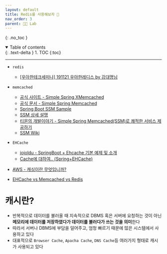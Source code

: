 ```yaml
---
layout: default
title: Redis를 사용해보자 🚩
nav_order: 3
parent: 👨‍🔬 Lab
---
```


{: .no_toc }

<details open markdown="block">
  <summary>
    Table of contents
  </summary>
  {: .text-delta }
1. TOC
{:toc}
</details>

---

- `redis`
  - [[우아한테크세미나] 191121 우아한레디스 by 강대명님](https://www.youtube.com/watch?v=mPB2CZiAkKM)

- `memcached`
  - [공식 사이트 - Simple Spring XMemcached](https://www.memcachier.com/documentation/spring-boot)
  - [공식 문서 - Simple Spring Memcached](https://github.com/ragnor/simple-spring-memcached)
  - [Spring Boot SSM Sample](https://github.com/memcachier/examples-spring-boot)
  - [SSM 상세 설명](https://jang8584.tistory.com/266)
  - [티몬의 개발이야기 - Simple Spring Memcached(SSM)로 쾌적한 서비스 제공하기](https://m.blog.naver.com/PostView.naver?isHttpsRedirect=true&blogId=tmondev&logNo=220725135383)
  - [SSM Wiki](https://github.com/ragnor/simple-spring-memcached/wiki/Getting-Started)
- `EHCache`
  - [jojoldu - SpringBoot + Ehcache 기본 예제 및 소개](https://jojoldu.tistory.com/57)
  - [Cache에 대하여.. (Spring+EHCache)](https://jaehun2841.github.io/2018/11/07/2018-10-03-spring-ehcache/#%EB%93%A4%EC%96%B4%EA%B0%80%EB%A9%B0)

- [AWS - 캐싱이란 무엇입니까?](https://aws.amazon.com/ko/caching/)
- [EHCache vs Memcached vs Redis](https://db-engines.com/en/system/Ehcache%3BMemcached%3BRedis)

# 캐시란? 
- 반복적으로 데이터를 불러올 때 지속적으로 DBMS 혹은 서버에 요청하는 것이 아닌 **메모리에 데이터를 저장하였다가 데이터를 불러다가 쓰는 것을 의미**한다 
- 따라서 서버나 DBMS에 부담을 덜어주고, 엄청 빠르기 때문에 많은 시스템에서 사용하고 있다
- 대표적으로 `Browser Cache`, `Apacha Cache`, `DNS Cache`등 여러가지 형태로 캐시가 사용되고 있다



